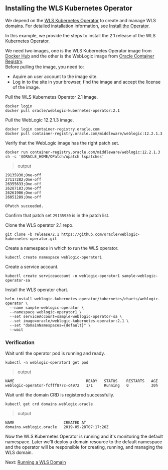 ## Installing the WLS Kubernetes Operator
We depend on the [WLS Kubernetes Operator](https://github.com/oracle/weblogic-kubernetes-operator) to create and manage WLS domains. For detailed installation information, see [Install the Operator](https://oracle.github.io/weblogic-kubernetes-operator/userguide/managing-operators/installation/).

In this example, we provide the steps to install the 2.1 release of the WLS Kubernetes Operator.

We need two images, one is the WLS Kubernetes Operator image from [Docker Hub](https://hub.docker.com) and the other is the WebLogic image from [Oracle Container Registry](https://container-registry.oracle.com).  
Before pulling the image, you need to:
- Aquire an user account to the image site.
- Log in to the site in your browser, find the image and accept the license of the image.

Pull the WLS Kubernetes Operator 2.1 image.
```
docker login
docker pull oracle/weblogic-kubernetes-operator:2.1
```
Pull the WebLogic 12.2.1.3 image.
```
docker login container-registry.oracle.com
docker pull container-registry.oracle.com/middleware/weblogic:12.2.1.3
```

Verify that the WebLogic image has the right patch set.
```
docker run container-registry.oracle.com/middleware/weblogic:12.2.1.3  sh -c '$ORACLE_HOME/OPatch/opatch lspatches'
```
> output
```
29135930;One-off
27117282;One-off
26355633;One-off
26287183;One-off
26261906;One-off
26051289;One-off

OPatch succeeded.
```
Confirm that patch set `29135930` is in the patch list.

Clone the WLS operator 2.1 repo.
```
git clone -b release/2.1 https://github.com/oracle/weblogic-kubernetes-operator.git
```
Create a namespace in which to run the WLS operator.
```
kubectl create namespace weblogic-operator1
```
Create a service account.
```
kubectl create serviceaccount -n weblogic-operator1 sample-weblogic-operator-sa
```
Install the WLS operator chart.
```
helm install weblogic-kubernetes-operator/kubernetes/charts/weblogic-operator \
  --name sample-weblogic-operator \
  --namespace weblogic-operator1 \
  --set serviceAccount=sample-weblogic-operator-sa \
  --set image=oracle/weblogic-kubernetes-operator:2.1 \
  --set "domainNamespaces={default}" \
  --wait
```

### Verification
Wait until the operator pod is running and ready.
```
kubectl -n weblogic-operator1 get pod
```
> output
```
NAME                                READY   STATUS    RESTARTS   AGE
weblogic-operator-fcfff877c-c4972   1/1     Running   0          30h
```
Wait until the domain CRD is registered successfully.
```
kubectl get crd domains.weblogic.oracle
```
> output
```
NAME                      CREATED AT
domains.weblogic.oracle   2019-05-28T07:17:26Z
```

Now the WLS Kubernetes Operator is running and it's monitoring the default namespace. Later we'll deploy a domain resource to the default namespace and the operator will be responsible for creating, running, and managing the WLS domain.

Next: [Running a WLS Domain](04-wls-domain.md)
